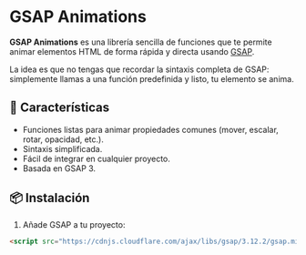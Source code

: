 # GSAP Animations

**GSAP Animations** es una librería sencilla de funciones que te permite animar elementos HTML de forma rápida y directa usando [GSAP](https://greensock.com/gsap/).

La idea es que no tengas que recordar la sintaxis completa de GSAP: simplemente llamas a una función predefinida y listo, tu elemento se anima.

## 🚀 Características

- Funciones listas para animar propiedades comunes (mover, escalar, rotar, opacidad, etc.).
- Sintaxis simplificada.
- Fácil de integrar en cualquier proyecto.
- Basada en GSAP 3.

## 📦 Instalación

1. Añade GSAP a tu proyecto:

```html
<script src="https://cdnjs.cloudflare.com/ajax/libs/gsap/3.12.2/gsap.min.js"></script>
